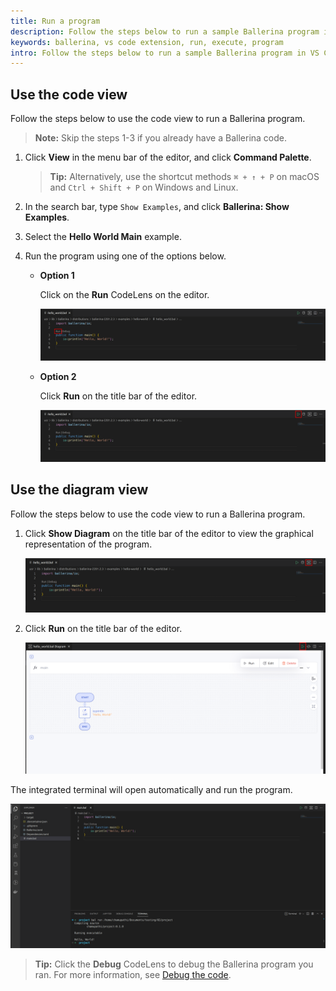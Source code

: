 ```yaml
---
title: Run a program
description: Follow the steps below to run a sample Ballerina program in VS Code. 
keywords: ballerina, vs code extension, run, execute, program
intro: Follow the steps below to run a sample Ballerina program in VS Code. 
---
```


## Use the code view

Follow the steps below to use the code view to run a Ballerina program.

>**Note:** Skip the steps 1-3 if you already have a Ballerina code.
  
1. Click **View** in the menu bar of the editor, and click **Command Palette**.

    >**Tip:** Alternatively, use the shortcut methods `⌘ + ↑ + P` on macOS and `Ctrl + Shift + P` on Windows and Linux.

2. In the search bar, type `Show Examples`, and click **Ballerina: Show Examples**.

3. Select the **Hello World Main** example.

4. Run the program using one of the options below.

    - **Option 1**
      
        Click on the **Run** CodeLens on the editor. 
      
        <img src="/learn/images/vs-code-extension/build-and-try/build-and-run/run-code-lense.png" class="cInlineImage-full"/>

    - **Option 2**
    
        Click **Run** on the title bar of the editor.
      
        <img src="/learn/images/vs-code-extension/build-and-try/build-and-run/run-button.png" class="cInlineImage-full"/>

## Use the diagram view

Follow the steps below to use the code view to run a Ballerina program.
  
1. Click **Show Diagram** on the title bar of the editor to view the graphical representation of the program.
        
   <img src="/learn/images/vs-code-extension/build-and-try/build-and-run/show-diagram-button.png" class="cInlineImage-full"/>
   
2. Click **Run** on the title bar of the editor.

   <img src="/learn/images/vs-code-extension/build-and-try/build-and-run/run-diagram-header-button.png" class="cInlineImage-full"/>

The integrated terminal will open automatically and run the program.

<img src="/learn/images/vs-code-extension/build-and-try/build-and-run/run-output.png" class="cInlineImage-full"/>

>**Tip:** Click the **Debug** CodeLens to debug the Ballerina program you ran. For more information, see [Debug the code](/learn/vs-code-extension/debug-the-code/debug-sessions/).
